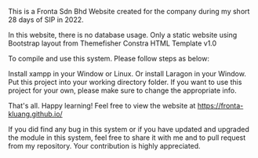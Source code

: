 This is a Fronta Sdn Bhd Website created for the company during my short 28 days of SIP in 2022.

In this website, there is no database usage. Only a static website using Bootstrap layout from Themefisher Constra HTML Template v1.0

To compile and use this system. Please follow steps as below:

Install xampp in your Window or Linux. Or install Laragon in your Window. Put this project into your working directory folder. If you want to use this project for your own, please make sure to change the appropriate info.

That's all. Happy learning! Feel free to view the website at https://fronta-kluang.github.io/

If you did find any bug in this system or if you have updated and upgraded the module in this system, feel free to share it with me and to pull request from my repository. Your contribution is highly appreciated.
